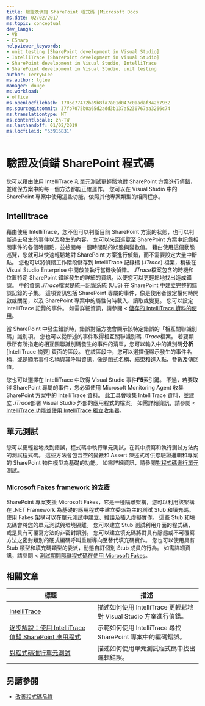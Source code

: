 ```yaml
---
title: 驗證及偵錯 SharePoint 程式碼 |Microsoft Docs
ms.date: 02/02/2017
ms.topic: conceptual
dev_langs:
- VB
- CSharp
helpviewer_keywords:
- unit testing [SharePoint development in Visual Studio]
- IntelliTrace [SharePoint development in Visual Studio]
- SharePoint development in Visual Studio, IntelliTrace
- SharePoint development in Visual Studio, unit testing
author: TerryGLee
ms.author: tglee
manager: douge
ms.workload:
- office
ms.openlocfilehash: 1705e77472ba9b8fa7a01d047c0aadaf342b7932
ms.sourcegitcommit: 37fb7075b0a65d2add3b137a5230767aa3266c74
ms.translationtype: MT
ms.contentlocale: zh-TW
ms.lasthandoff: 01/02/2019
ms.locfileid: "53916831"
---
```

# <a name="verify-and-debug-sharepoint-code"></a>驗證及偵錯 SharePoint 程式碼
您可以藉由使用 IntelliTrace 和單元測試更輕鬆地對 SharePoint 方案進行偵錯，並確保方案中的每一個方法都能正確運作。 您可以在 Visual Studio 中的 SharePoint 專案中使用這些功能，依照其他專案類型的相同程序。

## <a name="intellitrace"></a>Intellitrace
藉由使用 IntelliTrace，您不但可以判斷目前 SharePoint 方案的狀態，也可以判斷過去發生的事件以及發生的內容。 您可以來回巡覽至 SharePoint 方案中記錄相關事件的各個時間點，並檢閱每一個時間點的狀態與變數值。 藉由使用這個動態巡覽，您就可以快速輕鬆地對 SharePoint 方案進行偵錯，而不需要設定大量中斷點。 您也可以將偵錯工作階段儲存到 IntelliTrace 記錄檔 (*.iTrace*) 檔案，稍後在 Visual Studio Enterprise 中開啟並執行當機後偵錯。 *.ITrace*檔案包含的時機和位置特定 SharePoint 錯誤發生的詳細的資訊，以便您可以更輕鬆地找出造成錯誤。 中的資訊 *.iTrace*檔案是統一記錄系統 (ULS) 在 SharePoint 中建立完整的錯誤記錄的子集。 這項資訊包括 SharePoint 專屬的事件，像是使用者設定檔何時開啟或關閉，以及 SharePoint 專案中的屬性何時載入、讀取或變更。 您可以設定 IntelliTrace 記錄的事件。 如需詳細資訊，請參閱 <<c0> [ 儲存的 IntelliTrace 資料的使用](../debugger/using-saved-intellitrace-data.md)。

當 SharePoint 中發生錯誤時，錯誤對話方塊會顯示該特定錯誤的「相互關聯識別碼」識別項。 您也可以從所述的事件取得相互關聯識別碼 *.iTrace*檔案。 若要顯示所有所指定的相互關聯識別碼發生的事件的清單，您可以輸入中的識別碼**分析**[IntelliTrace 摘要] 頁面的區段。 在該區段中，您可以選擇僅顯示發生的事件名稱，或是顯示事件名稱與其呼叫資訊，像是函式名稱、結束和進入點、參數及傳回值。

您也可以選擇在 IntelliTrace 中取得 Visual Studio 事件**F5**索引鍵。 不過，若要取得 SharePoint 專屬的事件，您必須使用 Microsoft Monitoring Agent 收集 SharePoint 方案中的 IntelliTrace 資料。 此工具會收集 IntelliTrace 資料，並建立 *.iTrace*部署 Visual Studio 外部的應用程式的檔案。 如需詳細資訊，請參閱 < [IntelliTrace 功能](../debugger/intellitrace-features.md)並[使用 IntelliTrace 獨立收集器](../debugger/using-the-intellitrace-stand-alone-collector.md)。

## <a name="unit-test"></a>單元測試
您可以更輕鬆地找到錯誤，程式碼中執行單元測試，在其中撰寫和執行測試方法內的測試程式碼。 這些方法會包含空的變數和 Assert 陳述式可供您驗證邏輯和專案的 SharePoint 物件模型為基礎的功能。 如需詳細資訊，請參閱[對程式碼進行單元測試](../test/unit-test-your-code.md)。

### <a name="support-for-microsoft-fakes-framework"></a>Microsoft Fakes framework 的支援
SharePoint 專案支援 Microsoft Fakes，它是一種隔離架構，您可以利用該架構在 .NET Framework 為基礎的應用程式中建立委派為主的測試 Stub 和填充碼。 使用 Fakes 架構可以在單元測試中建立、維護及插入虛擬實作。 這些 Stub 和填充碼會將您的單元測試與環境隔離。 您可以建立 Stub 測試利用介面的程式碼，或是具有可覆寫方法的非密封類別。 您可以建立填充碼將對具有靜態或不可覆寫方法之密封類別的硬式編碼呼叫重新導向至替代填充碼實作。 您也可以使用具有 Stub 類型和填充碼類型的委派，動態自訂個別 Stub 成員的行為。 如需詳細資訊，請參閱 <<c0> [ 測試期間隔離程式碼在使用 Microsoft Fakes](../test/isolating-code-under-test-with-microsoft-fakes.md)。

## <a name="related-articles"></a>相關文章

|標題|描述|
|-----------|-----------------|
|[IntelliTrace](../debugger/intellitrace.md)|描述如何使用 IntelliTrace 更輕鬆地對 Visual Studio 方案進行偵錯。|
|[逐步解說：使用 IntelliTrace 偵錯 SharePoint 應用程式](../sharepoint/walkthrough-debugging-a-sharepoint-application-by-using-intellitrace.md)|示範如何使用 IntelliTrace 尋找 SharePoint 專案中的編碼錯誤。|
|[對程式碼進行單元測試](../test/unit-test-your-code.md)|描述如何使用單元測試程式碼中找出邏輯錯誤。|

## <a name="see-also"></a>另請參閱

- [改善程式碼品質](../test/improve-code-quality.md)